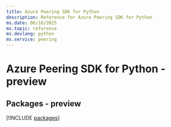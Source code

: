 ```yaml
---
title: Azure Peering SDK for Python
description: Reference for Azure Peering SDK for Python
ms.date: 06/10/2025
ms.topic: reference
ms.devlang: python
ms.service: peering
---
```

# Azure Peering SDK for Python - preview
## Packages - preview
[!INCLUDE [packages](peering-index.md)]